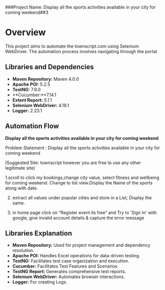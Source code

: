 ###Project Name: Display all the sports activities available in your city for coming weekend##3

# Overview
This project aims to automate the townscript.com using Selenium WebDriver. The automation process involves navigating through the  portal
## Libraries and Dependencies
- **Maven Repository:** Maven 4.0.0
- **Apache POI:** 5.2.5
- **TestNG:** 7.9.0
- **Cucumber:**7.14.1
- **Extent Report:** 5.1.1
- **Selenium WebDriver:** 4.18.1
- **Logger:** 2.23.1
 

## Automation Flow
 
****Display all the sports activities available in your city for coming weekend****
 
Problem Statement : Display all the sports activities available in your city for coming weekend
 
(Suggested Site: townscript however you are free to use any other legitimate site)
 
1.scroll to click my bookings,change city value, select fitness and wellbeing for coming weekend. Change to list view.Display the Name of the sports along with date.
 
2. extract all values under popular cities and store in a List; Display the same.
 
3. in home page click on “Register event its free” and  Try to 'Sign In' with google, give invalid account details & capture the error message
 
## Libraries Explanation
- **Maven Repository:** Used for project management and dependency resolution.
- **Apache POI:** Handles Excel operations for data-driven testing.
- **TestNG:** Facilitates test case organization and execution.
- **Cucumber:** Facilitates Test  Features and Scenarios
- **TestNG Report:** Generates comprehensive test reports.
- **Selenium WebDriver:** Automates browser interactions.
- **Logger:** For creating Logs.